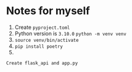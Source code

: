 # Notes for myself

1. Create `pyproject.toml`
2. Python version is `3.10.0` `python -m venv venv`
3. `source venv/bin/activate`
3. `pip install poetry`
4. 
 `Create flask_api and app.py`